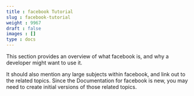 ```yaml
---
title : facebook Tutorial
slug : facebook-tutorial
weight : 9967
draft : false
images : []
type : docs
---
```


This section provides an overview of what facebook is, and why a developer might want to use it.

It should also mention any large subjects within facebook, and link out to the related topics.  Since the Documentation for facebook is new, you may need to create initial versions of those related topics.

